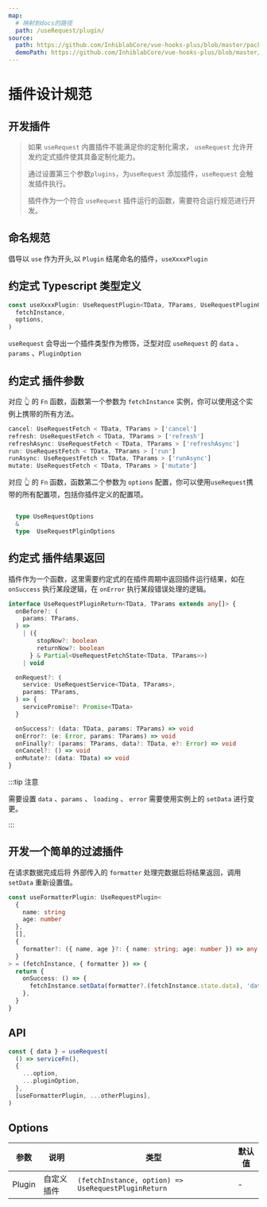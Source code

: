```yaml
---
map:
  # 映射到docs的路径
  path: /useRequest/plugin/
source:
  path: https://github.com/InhiblabCore/vue-hooks-plus/blob/master/packages/hooks/src/useRequest/Fetch.ts#L59
  demoPath: https://github.com/InhiblabCore/vue-hooks-plus/blob/master/packages/hooks/src/useRequest/docs/pluginDoc/demo/demo.vue
---
```


# 插件设计规范

## 开发插件

> 如果 `useRequest` 内置插件不能满足你的定制化需求， `useRequest` 允许开发约定式插件使其具备定制化能力。
>
> 通过设置第三个参数`plugins`，为`useRequest` 添加插件，`useRequest` 会触发插件执行。
>
> 插件作为一个符合 `useRequest` 插件运行的函数，需要符合运行规范进行开发。

## 命名规范

倡导以 `use` 作为开头,以 `Plugin` 结尾命名的插件，`useXxxxPlugin`

## 约定式 Typescript 类型定义

```typescript
const useXxxxPlugin: UseRequestPlugin<TData, TParams, UseRequestPluginOption> = Fn(
  fetchInstance,
  options,
)
```

`useRequest` 会导出一个插件类型作为修饰，泛型对应 `useRequest` 的 `data` 、 `params` 、`PluginOption`

## 约定式 插件参数

对应 👆 的 `Fn` 函数，函数第一个参数为 `fetchInstance` 实例，你可以使用这个实例上携带的所有方法。

```typescript
cancel: UseRequestFetch < TData, TParams > ['cancel']
refresh: UseRequestFetch < TData, TParams > ['refresh']
refreshAsync: UseRequestFetch < TData, TParams > ['refreshAsync']
run: UseRequestFetch < TData, TParams > ['run']
runAsync: UseRequestFetch < TData, TParams > ['runAsync']
mutate: UseRequestFetch < TData, TParams > ['mutate']
```

对应 👆 的 `Fn` 函数，函数第二个参数为 `options` 配置，你可以使用`useRequest`携带的所有配置项，包括你插件定义的配置项。

```typescript

  type UseRequestOptions
  &
  type  UseRequestPlginOptions

```

## 约定式 插件结果返回

插件作为一个函数，这里需要约定式的在插件周期中返回插件运行结果，如在 `onSuccess` 执行某段逻辑，在 `onError` 执行某段错误处理的逻辑。

```typescript
interface UseRequestPluginReturn<TData, TParams extends any[]> {
  onBefore?: (
    params: TParams,
  ) =>
    | ({
        stopNow?: boolean
        returnNow?: boolean
      } & Partial<UseRequestFetchState<TData, TParams>>)
    | void

  onRequest?: (
    service: UseRequestService<TData, TParams>,
    params: TParams,
  ) => {
    servicePromise?: Promise<TData>
  }

  onSuccess?: (data: TData, params: TParams) => void
  onError?: (e: Error, params: TParams) => void
  onFinally?: (params: TParams, data?: TData, e?: Error) => void
  onCancel?: () => void
  onMutate?: (data: TData) => void
}
```

:::tip 注意

需要设置 `data` 、`params` 、 `loading` 、 `error` 需要使用实例上的 `setData` 进行变更。

:::

## 开发一个简单的过滤插件

<demo src="./demo/demo.vue"
  language="vue"
  title=""
  desc="字段过滤插件, 在数据请求成功的时候修改原本的数据"> </demo>

在请求数据完成后将 外部传入的 `formatter` 处理完数据后将结果返回，调用 `setData` 重新设置值。

```typescript
const useFormatterPlugin: UseRequestPlugin<
  {
    name: string
    age: number
  },
  [],
  {
    formatter?: ({ name, age }?: { name: string; age: number }) => any
  }
> = (fetchInstance, { formatter }) => {
  return {
    onSuccess: () => {
      fetchInstance.setData(formatter?.(fetchInstance.state.data), 'data')
    },
  }
}
```

## API

```typescript
const { data } = useRequest(
  () => serviceFn(),
  {
    ...option,
    ...pluginOption,
  },
  [useFormatterPlugin, ...otherPlugins],
)
```

## Options

| 参数   | 说明       | 类型                                                | 默认值 |
| ------ | ---------- | --------------------------------------------------- | ------ |
| Plugin | 自定义插件 | `(fetchInstance, option) => UseRequestPluginReturn` | -      |
